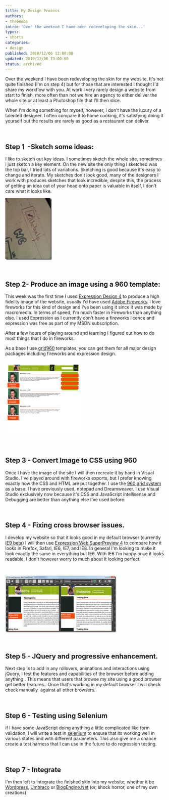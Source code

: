 ```yaml
---
title: My Design Process
authors:
- thebeebs
intro: 'Over the weekend I have been redeveloping the skin...'
types:
- shorts
categories:
- design
published: 2010/12/06 12:00:00
updated: 2010/12/06 13:00:00
status: archived
---
```


Over the weekend I have been redeveloping the skin for my website. It's not quite finished (I'm on step 4) but for those that are interested I thought I'd share my workflow with you. At work I very rarely design a website from start to finish, more often than not we hire an agency to either deliver the whole site or at least a Photoshop file that I'll then slice. 

When I'm doing something for myself, however, I don't have the luxury of a talented designer. I often compare it to home cooking, it's satisfying doing it yourself but the results are rarely as good as a restaurant can deliver.

&#160;

## Step 1&#160; -Sketch some ideas:

I like to sketch out key ideas. I sometimes sketch the whole site, sometimes i just sketch a key element. On the new site the only thing I sketched was the top bar, I tried lots of variations. Sketching is good because it's easy to change and iterate. My sketches don't look good, many of the designers I work with produces sketches that look incredible, despite this, the process of getting an idea out of your head onto paper is valuable in itself, I don't care what it looks like.

[![sketch](images/8078.sketch_thumb_57423D3D.jpg "sketch")](https://msdnshared.blob.core.windows.net/media/MSDNBlogsFS/prod.evol.blogs.msdn.com/CommunityServer.Blogs.Components.WeblogFiles/00/00/01/38/93/metablogapi/5417.sketch_545CFE57.jpg)

&#160;

## Step 2- Produce an image using a 960 template:

This week was the first time I used [Expression Design 4](http://www.microsoft.com/expression/products/Design_Overview.aspx) to produce a high fidelity image of the website, usually I'd have used [Adobe Fireworks](http://www.adobe.com/products/fireworks/). I love fireworks for this kind of design and I've been using it since it was made by macromedia. In terms of speed, I'm much faster in Fireworks than anything else. I used Expression as I currently don't have a fireworks licence and expression was free as part of my MSDN subscription.

After a few hours of playing around and learning I figured out how to do most things that I do in fireworks.

As a base I use [grid960](http://960.gs/) templates, you can get them for all major design packages including fireworks and expression design.

[![thebeebs](images/7827.thebeebs_thumb_29B0F7AD.png "thebeebs")](https://msdnshared.blob.core.windows.net/media/MSDNBlogsFS/prod.evol.blogs.msdn.com/CommunityServer.Blogs.Components.WeblogFiles/00/00/01/38/93/metablogapi/5342.thebeebs_6EF974A3.png)

&#160;

## Step 3 - Convert Image to CSS using 960

Once I have the image of the site I will then recreate it by hand in Visual Studio. I've played around with fireworks exports, but I prefer knowing exactly how the CSS and HTML are put together. I use the [960 grid system](http://960.gs/) as a base. I have previously used, notepad and Dreamweaver. I use Visual Studio exclusively now because it's CSS and JavaScript intellisense and Debugging are better than anything else I've used before.

&#160;

## Step 4 - Fixing cross browser issues.

I develop my website so that it looks good in my default browser (currently [IE9 beta](http://windows.microsoft.com/ie9)) I will then use [Expression Web SuperPreview 4](http://www.microsoft.com/uk/expression/products/Web_Overview.aspx) to compare how it looks in Firefox, Safari, IE6, IE7, and IE8. In general I'm looking to make it look exactly the same in everything but IE6. With IE6 I'm happy once it looks readable, I don't however worry to much about it looking perfect.

&#160;

[![superpreview](images/6355.superpreview_thumb_444D6DF9.png "superpreview")](https://msdnshared.blob.core.windows.net/media/MSDNBlogsFS/prod.evol.blogs.msdn.com/CommunityServer.Blogs.Components.WeblogFiles/00/00/01/38/93/metablogapi/1565.superpreview_1C6A6E9A.png)

&#160;

## Step 5 - JQuery and progressive enhancement.

Next step is to add in any rollovers, animations and interactions using jQuery, I test the features and capabilities of the browser before adding anything . This means that users that browse my site using a good browser get better features.. Once that's working in my default browser I will check check manually&#160; against all other browsers.

&#160;

## Step 6 - Testing using Selenium

if I have some JavaScript doing anything a little complicated like form validation, I will write a test in [selenium](http://seleniumhq.org/) to ensure that its working well in various states and with different parameters. This also give me a chance create a test harness that I can use in the future to do regression testing.

&#160;

## Step 7 - Integrate

I'm then left to integrate the finished skin into my website, whether it be [Wordpress](http://bit.ly/gc4Eop), [Umbraco](http://bit.ly/dHoAk7) or [BlogEngine.Net](http://bit.ly/eiG1uT) (or, shock horror, one of my own creations)